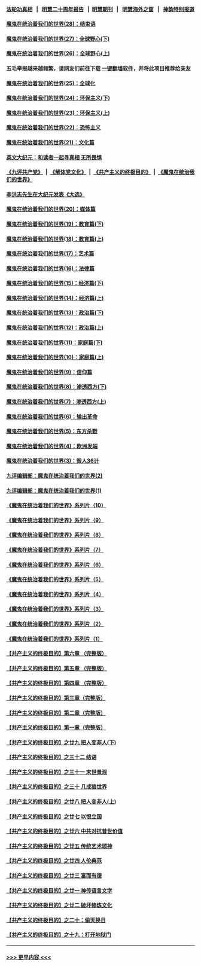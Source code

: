 #### [法轮功真相](https://github.com/gfw-breaker/truth/blob/master/README.md?t=0) &nbsp;&nbsp;|&nbsp;&nbsp; [明慧二十周年报告](https://github.com/gfw-breaker/mh-reports/blob/master/README.md?t=0) &nbsp;&nbsp;|&nbsp;&nbsp;[明慧期刊](https://github.com/gfw-breaker/mh-qikan) &nbsp;&nbsp;|&nbsp;&nbsp; [明慧海外之窗](https://github.com/gfw-breaker/mh-news/blob/master/README.md?t=0) &nbsp;&nbsp;|&nbsp;&nbsp; [神韵特别报道](https://github.com/gfw-breaker/mh-news/blob/master/shenyun.md?t=0)
#### [魔鬼在统治着我们的世界(28)：结束语](../pages/nsc422/n10936246.md?t=06211402) 
#### [魔鬼在统治着我们的世界(27)：全球野心(下)](../pages/nsc422/n10928319.md?t=06211402) 
#### [魔鬼在统治着我们的世界(26)：全球野心(上)](../pages/nsc422/n10900318.md?t=06211402) 
#### 五毛举报越来越频繁，请网友们前往下载 [一键翻墙软件](https://github.com/gfw-breaker/ssr-accounts)，并将此项目推荐给亲友
#### [魔鬼在统治着我们的世界(25)：全球化](../pages/nsc422/n10788205.md?t=06211402) 
#### [魔鬼在统治着我们的世界(24)：环保主义(下)](../pages/nsc422/n10695307.md?t=06211402) 
#### [魔鬼在统治着我们的世界(23)：环保主义(上)](../pages/nsc422/n10688613.md?t=06211402) 
#### [魔鬼在统治着我们的世界(22)：恐怖主义](../pages/nsc422/n10614727.md?t=06211402) 
#### [魔鬼在统治着我们的世界(21)：文化篇](../pages/nsc422/n10597706.md?t=06211402) 
#### [英文大纪元：和读者一起寻真相 无所畏惧](../pages/nsc422/n12542027.md?t=06211402) 
#### [《九评共产党》](https://github.com/begood0513/9ping.md/blob/master/README.md) &nbsp;|&nbsp; [《解体党文化》](../../../../jtdwh.md/blob/master/README.md)  &nbsp;|&nbsp; [《共产主义的终极目的》](../../../../gczydzjmd.md/blob/master/README.md) &nbsp;|&nbsp; [《魔鬼在统治我们的世界》](../../../../mgztzwmdsj.md/blob/master/README.md) 
#### [李洪志先生在大纪元发表《大选》](../pages/nsc422/n12534746.md?t=06211402) 
#### [魔鬼在统治着我们的世界(20)：媒体篇](../pages/nsc422/n10586579.md?t=06211402) 
#### [魔鬼在统治着我们的世界(19)：教育篇(下)](../pages/nsc422/n10564808.md?t=06211402) 
#### [魔鬼在统治着我们的世界(18)：教育篇(上)](../pages/nsc422/n10526970.md?t=06211402) 
#### [魔鬼在统治着我们的世界(17)：艺术篇](../pages/nsc422/n10499093.md?t=06211402) 
#### [魔鬼在统治着我们的世界(16)：法律篇](../pages/nsc422/n10485969.md?t=06211402) 
#### [魔鬼在统治着我们的世界(15)：经济篇(下)](../pages/nsc422/n10469975.md?t=06211402) 
#### [魔鬼在统治着我们的世界(14)：经济篇(上)](../pages/nsc422/n10457370.md?t=06211402) 
#### [魔鬼在统治着我们的世界(13)：政治篇(下)](../pages/nsc422/n10448270.md?t=06211402) 
#### [魔鬼在统治着我们的世界(12)：政治篇(上)](../pages/nsc422/n10444576.md?t=06211402) 
#### [魔鬼在统治着我们的世界(11)：家庭篇(下)](../pages/nsc422/n10440961.md?t=06211402) 
#### [魔鬼在统治着我们的世界(10)：家庭篇(上)](../pages/nsc422/n10435448.md?t=06211402) 
#### [魔鬼在统治着我们的世界(9)：信仰篇](../pages/nsc422/n10432159.md?t=06211402) 
#### [魔鬼在统治着我们的世界(8)：渗透西方(下)](../pages/nsc422/n10429603.md?t=06211402) 
#### [魔鬼在统治着我们的世界(7)：渗透西方(上)](../pages/nsc422/n10426013.md?t=06211402) 
#### [魔鬼在统治着我们的世界(6)：输出革命](../pages/nsc422/n10421536.md?t=06211402) 
#### [魔鬼在统治着我们的世界(5)：东方杀戮](../pages/nsc422/n10417707.md?t=06211402) 
#### [魔鬼在统治着我们的世界(4)：欧洲发端](../pages/nsc422/n10414890.md?t=06211402) 
#### [魔鬼在统治着我们的世界(3)：毁人36计](../pages/nsc422/n10411583.md?t=06211402) 
#### [九评编辑部：魔鬼在统治着我们的世界(2)](../pages/nsc422/n10410036.md?t=06211402) 
#### [九评编辑部：魔鬼在统治着我们的世界(1)](../pages/nsc422/n10406825.md?t=06211402) 
#### [《魔鬼在统治着我们的世界》系列片（10）](../pages/nsc422/n12292670.md?t=06211402) 
#### [《魔鬼在统治着我们的世界》系列片（9）](../pages/nsc422/n12290859.md?t=06211402) 
#### [《魔鬼在统治着我们的世界》系列片（8）](../pages/nsc422/n12287445.md?t=06211402) 
#### [《魔鬼在统治着我们的世界》系列片（7）](../pages/nsc422/n12283425.md?t=06211402) 
#### [《魔鬼在统治着我们的世界》系列片（6）](../pages/nsc422/n12282314.md?t=06211402) 
#### [《魔鬼在统治着我们的世界》系列片（5）](../pages/nsc422/n12281419.md?t=06211402) 
#### [《魔鬼在统治着我们的世界》系列片（4）](../pages/nsc422/n12274024.md?t=06211402) 
#### [《魔鬼在统治着我们的世界》系列片（3）](../pages/nsc422/n12271322.md?t=06211402) 
#### [《魔鬼在统治着我们的世界》系列片（2）](../pages/nsc422/n12269049.md?t=06211402) 
#### [《魔鬼在统治着我们的世界》系列片（1）](../pages/nsc422/n12267575.md?t=06211402) 
#### [【共产主义的终极目的】第六章 （完整版）](../pages/nsc422/n11428913.md?t=06211402) 
#### [【共产主义的终极目的】第五章 （完整版）](../pages/nsc422/n11428912.md?t=06211402) 
#### [【共产主义的终极目的】第四章 （完整版）](../pages/nsc422/n11428907.md?t=06211402) 
#### [【共产主义的终极目的】第三章（完整版）](../pages/nsc422/n11428848.md?t=06211402) 
#### [【共产主义的终极目的】第二章（完整版）](../pages/nsc422/n11428831.md?t=06211402) 
#### [【共产主义的终极目的】第一章（完整版）](../pages/nsc422/n11417651.md?t=06211402) 
#### [【共产主义的终极目的】之廿九 把人变非人(下)](../pages/nsc422/n11344140.md?t=06211402) 
#### [【共产主义的终极目的】之三十二 结语](../pages/nsc422/n11360535.md?t=06211402) 
#### [【共产主义的终极目的】之三十一 末世景观](../pages/nsc422/n11351129.md?t=06211402) 
#### [【共产主义的终极目的】之三十 几成狼世界](../pages/nsc422/n11348280.md?t=06211402) 
#### [【共产主义的终极目的】之廿八 把人变非人(上)](../pages/nsc422/n11340492.md?t=06211402) 
#### [【共产主义的终极目的】之廿七 以恨立国](../pages/nsc422/n11336944.md?t=06211402) 
#### [【共产主义的终极目的】之廿六 中共对抗普世价值](../pages/nsc422/n11324785.md?t=06211402) 
#### [【共产主义的终极目的】之廿五 传统艺术颂神](../pages/nsc422/n11296396.md?t=06211402) 
#### [【共产主义的终极目的】之廿四 人伦典范](../pages/nsc422/n11296397.md?t=06211402) 
#### [【共产主义的终极目的】之廿三 富而有德](../pages/nsc422/n11283598.md?t=06211402) 
#### [【共产主义的终极目的】之廿一 神传语言文字](../pages/nsc422/n11263265.md?t=06211402) 
#### [【共产主义的终极目的】之廿二 破坏修炼文化](../pages/nsc422/n11245728.md?t=06211402) 
#### [【共产主义的终极目的】之二十：偷天换日](../pages/nsc422/n11238846.md?t=06211402) 
#### [【共产主义的终极目的】之十九：打开地狱门](../pages/nsc422/n11206376.md?t=06211402) 

----
#### [ >>> 更早内容 <<< ](../indexes/nsc422-earlier.md)
